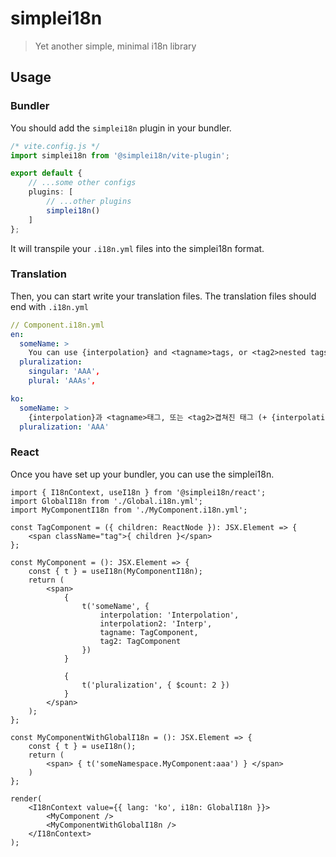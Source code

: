 # simplei18n
> Yet another simple, minimal i18n library

## Usage
### Bundler
You should add the `simplei18n` plugin in your bundler.

```ts
/* vite.config.js */
import simplei18n from '@simplei18n/vite-plugin';

export default {
	// ...some other configs
	plugins: [
		// ...other plugins
		simplei18n()
	]
};
```

It will transpile your `.i18n.yml` files into the simplei18n format.

### Translation
Then, you can start write your translation files.
The translation files should end with `.i18n.yml`

```yaml
// Component.i18n.yml
en:
  someName: >
    You can use {interpolation} and <tagname>tags, or <tag2>nested tags (+ {interpolation2})</tag2></tagname>.
  pluralization:
    singular: 'AAA',
    plural: 'AAAs',

ko:
  someName: >
    {interpolation}과 <tagname>태그, 또는 <tag2>겹쳐진 태그 (+ {interpolation2})</tag2></tagname>를 사용하실 수 있습니다.
  pluralization: 'AAA'
```

### React
Once you have set up your bundler, you can use the simplei18n.

```tsx
import { I18nContext, useI18n } from '@simplei18n/react';
import GlobalI18n from './Global.i18n.yml';
import MyComponentI18n from './MyComponent.i18n.yml';

const TagComponent = ({ children: ReactNode }): JSX.Element => {
	<span className="tag">{ children }</span>
};

const MyComponent = (): JSX.Element => {
	const { t } = useI18n(MyComponentI18n);
	return (
		<span>
			{
				t('someName', {
					interpolation: 'Interpolation',
					interpolation2: 'Interp',
					tagname: TagComponent,
					tag2: TagComponent
				})
			}

			{
				t('pluralization', { $count: 2 })
			}
		</span>
	);
};

const MyComponentWithGlobalI18n = (): JSX.Element => {
	const { t } = useI18n();
	return (
		<span> { t('someNamespace.MyComponent:aaa') } </span>
	)
};

render(
	<I18nContext value={{ lang: 'ko', i18n: GlobalI18n }}>
		<MyComponent />
		<MyComponentWithGlobalI18n />
	</I18nContext>
);
```
